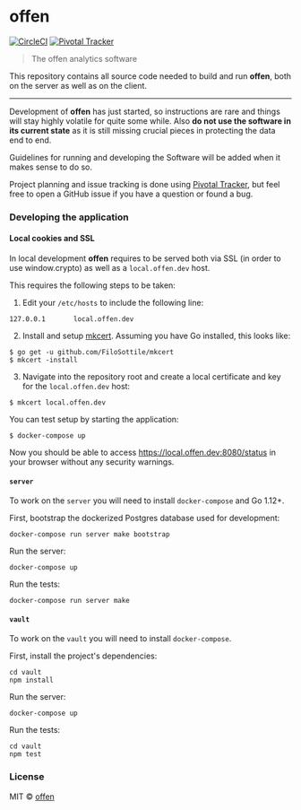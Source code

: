 # offen
[![CircleCI](https://circleci.com/gh/offen/offen/tree/master.svg?style=svg)](https://circleci.com/gh/offen/offen/tree/master)
[![Pivotal Tracker](https://img.shields.io/static/v1.svg?label=Project+Planning&message=Pivotal+Tracker&color=informational)](https://www.pivotaltracker.com/n/projects/2334535)

> The offen analytics software

This repository contains all source code needed to build and run __offen__, both on the server as well as on the client.

---

Development of __offen__ has just started, so instructions are rare and things will stay highly volatile for quite some while. Also __do not use the software in its current state__ as it is still missing crucial pieces in protecting the data end to end.

Guidelines for running and developing the Software will be added when it makes sense to do so.

Project planning and issue tracking is done using [Pivotal Tracker](https://www.pivotaltracker.com/n/projects/2334535), but feel free to open a GitHub issue if you have a question or found a bug.

### Developing the application

#### Local cookies and SSL

In local development __offen__ requires to be served both via SSL (in order to use window.crypto) as well as a `local.offen.dev` host.

This requires the following steps to be taken:

1. Edit your `/etc/hosts` to include the following line:
  ```
  127.0.0.1       local.offen.dev
  ```
2. Install and setup [mkcert](https://github.com/FiloSottile/mkcert). Assuming you have Go installed, this looks like:
  ```
  $ go get -u github.com/FiloSottile/mkcert
  $ mkcert -install
  ```
3. Navigate into the repository root and create a local certificate and key for the `local.offen.dev` host:
  ```
  $ mkcert local.offen.dev
  ```

You can test setup by starting the application:

```
$ docker-compose up
```

Now you should be able to access <https://local.offen.dev:8080/status> in your browser without any security warnings.

#### `server`

To work on the `server` you will need to install `docker-compose` and Go 1.12+.

First, bootstrap the dockerized Postgres database used for development:

```
docker-compose run server make bootstrap
```

Run the server:

```
docker-compose up
```

Run the tests:

```
docker-compose run server make
```

#### `vault`

To work on the `vault` you will need to install `docker-compose`.

First, install the project's dependencies:

```
cd vault
npm install
```

Run the server:

```
docker-compose up
```

Run the tests:

```
cd vault
npm test
```


### License

MIT © [offen](https://www.offen.dev)
